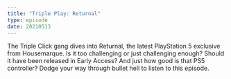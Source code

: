 ```yaml
---
title: "Triple Play: Returnal"
type: episode
date: 20210513
---
```

The Triple Click gang dives into Returnal, the latest PlayStation 5 exclusive from Housemarque. Is it too challenging or just challenging enough? Should it have been released in Early Access? And just how good is that PS5 controller? Dodge your way through bullet hell to listen to this episode.